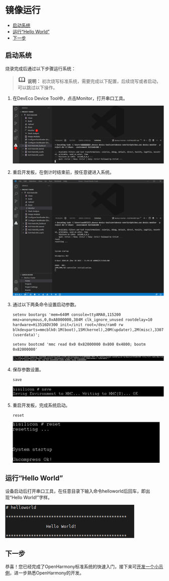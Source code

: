 # 镜像运行<a name="ZH-CN_TOPIC_0000001188523652"></a>

-   [启动系统](#section85351839162211)
-   [运行“Hello World”](#section137849131182)
-   [下一步](#section5600113114323)

## 启动系统<a name="section85351839162211"></a>

烧录完成后通过以下步骤运行系统：

>![](../public_sys-resources/icon-note.gif) **说明：** 
>初次烧写标准系统，需要完成以下配置，后续烧写或者启动，可以跳过以下操作。

1.  在DevEco Device Tool中，点击Monitor，打开串口工具。

    ![](figures/open-the-serial-port-tool.png)

2.  重启开发板，在倒计时结束前，按任意键进入系统。

    ![](figures/press-any-key-to-enter-the-system.gif)

3.  通过以下两条命令设置启动参数。

    ```
    setenv bootargs 'mem=640M console=ttyAMA0,115200 mmz=anonymous,0,0xA8000000,384M clk_ignore_unused rootdelay=10 hardware=Hi3516DV300 init=/init root=/dev/ram0 rw blkdevparts=mmcblk0:1M(boot),15M(kernel),20M(updater),2M(misc),3307M(system),256M(vendor),-(userdata)';
    ```

    ```
    setenv bootcmd 'mmc read 0x0 0x82000000 0x800 0x4800; bootm 0x82000000'
    ```

    ![](figures/setenv-bootargs.png)

4.  保存参数设置。

    ```
    save
    ```

    ![](figures/Save-the-parameter-settings.png)

5.  重启开发板，完成系统启动。

    ```
    reset
    ```

    ![](figures/start-the-system.png)


## 运行“Hello World”<a name="section137849131182"></a>

设备启动后打开串口工具，在任意目录下输入命令helloworld后回车，即出现“Hello World!”字样。

![](figures/zh-cn_image_0000001193533352.png)

## 下一步<a name="section5600113114323"></a>

恭喜！您已经完成了OpenHarmony标准系统的快速入门，接下来可[开发一个小示例](../guide/device-clock-guide.md)，进一步熟悉OpenHarmony的开发。

